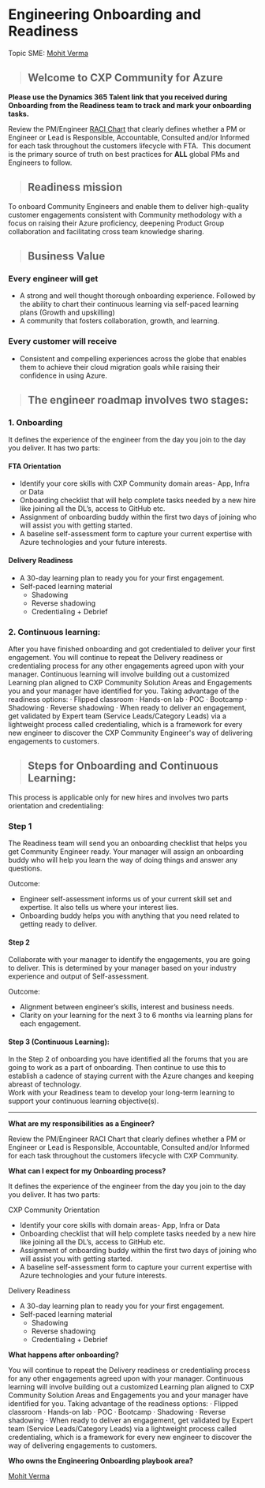 # Engineering Onboarding and Readiness

Topic SME: [Mohit Verma](mailto:Nomita.Paul@microsoft.com)

> ## **Welcome to CXP Community for Azure**

**Please use the Dynamics 365 Talent link that you received during Onboarding from the Readiness team to track and mark your onboarding tasks.**

Review the PM/Engineer [RACI Chart](https://microsoft.sharepoint.com/:x:/t/AzureFastTrackCoreandExtended/EQaL6KCjo0ZKnxXhSVWC1MEBSjJ1OyJKvscAo1uYTAXZTQ?rtime=3Up_vZUl10g) that clearly defines whether a PM or Engineer or Lead is Responsible, Accountable, Consulted and/or Informed for each task throughout the customers lifecycle with FTA.  This document is the primary source of truth on best practices for **ALL** global PMs and Engineers to follow.

> ## **Readiness mission**

To onboard Community Engineers and enable them to deliver high-quality customer engagements consistent with Community methodology with a focus on raising their Azure proficiency, deepening Product Group collaboration and facilitating cross team knowledge sharing.

> ## **Business Value**

### Every engineer will get

- A strong and well thought thorough onboarding experience. Followed by the ability to chart their continuous learning via self-paced learning plans (Growth and upskilling)
- A community that fosters collaboration, growth, and learning.

### Every customer will receive

- Consistent and compelling experiences across the globe that enables them to achieve their cloud migration goals while raising their confidence in using Azure.

> ## **The engineer roadmap involves two stages:**

### **1. Onboarding**

It defines the experience of the engineer from the day you join to the day you deliver. It has two parts:

#### FTA Orientation

- Identify your core skills with CXP Community domain areas- App, Infra or Data
- Onboarding checklist that will help complete tasks needed by a new hire like joining all the DL&#8217;s, access to GitHub etc.
- Assignment of onboarding buddy within the first two days of joining who will assist you with getting started.
- A baseline self-assessment form to capture your current expertise with Azure technologies and your future interests.

#### Delivery Readiness

- A 30-day learning plan to ready you for your first engagement.
- Self-paced learning material
  - Shadowing
  - Reverse shadowing
  - Credentialing + Debrief

### **2. Continuous learning:**

After you have finished onboarding and got credentialed to deliver your first engagement. You will continue to repeat the Delivery readiness or credentialing process for any other engagements agreed upon with your manager. Continuous learning will involve building out a customized Learning plan aligned to CXP Community Solution Areas and Engagements you and your manager have identified for you. Taking advantage of the readiness options: · Flipped classroom · Hands-on lab · POC  · Bootcamp · Shadowing · Reverse shadowing · When ready to deliver an engagement, get validated by Expert team (Service Leads/Category Leads) via a lightweight process called credentialing, which is a framework for every new engineer to discover the CXP Community Engineer's way of delivering engagements to customers.

> ## **Steps for Onboarding and Continuous Learning:**

This process is applicable only for new hires and involves two parts orientation and credentialing:

### **Step 1**

The Readiness team will send you an onboarding checklist that helps you get Community Engineer ready. Your manager will assign an onboarding buddy who will help you learn the way of doing things and answer any questions.

Outcome:

- Engineer self-assessment informs us of your current skill set and expertise. It also tells us where your interest lies.
- Onboarding buddy helps you with anything that you need related to getting ready to deliver.

#### **Step 2**

Collaborate with your manager to identify the engagements, you are going to deliver. This is determined by your manager based on your industry experience and output of Self-assessment.

Outcome:

- Alignment between engineer’s skills, interest and business needs.
- Clarity on your learning for the next 3 to 6 months via learning plans for each engagement.

#### **Step 3 (Continuous Learning):**

In the Step 2 of onboarding you have identified all the forums that you are going to work as a part of onboarding. Then continue to use this to establish a cadence of staying current with the Azure changes and keeping abreast of technology.  
Work with your Readiness team to develop your long-term learning to support your continuous learning objective(s).


---

**What are my responsibilities as a Engineer?**

Review the PM/Engineer RACI Chart that clearly defines whether a PM or Engineer or Lead is Responsible, Accountable, Consulted and/or Informed for each task throughout the customers lifecycle with CXP Community.

**What can I expect for my Onboarding process?**

It defines the experience of the engineer from the day you join to the day you deliver. It has two parts:

CXP Community Orientation

- Identify your core skills with domain areas- App, Infra or Data
- Onboarding checklist that will help complete tasks needed by a new hire like joining all the DL&#8217;s, access to GitHub etc.
- Assignment of onboarding buddy within the first two days of joining who will assist you with getting started.
- A baseline self-assessment form to capture your current expertise with Azure technologies and your future interests.

Delivery Readiness

- A 30-day learning plan to ready you for your first engagement.
- Self-paced learning material
  - Shadowing
  - Reverse shadowing
  - Credentialing + Debrief

**What happens after onboarding?**

You will continue to repeat the Delivery readiness or credentialing process for any other engagements agreed upon with your manager. Continuous learning will involve building out a customized Learning plan aligned to CXP Community Solution Areas and Engagements you and your manager have identified for you. Taking advantage of the readiness options: · Flipped classroom · Hands-on lab · POC · Bootcamp · Shadowing · Reverse shadowing · When ready to deliver an engagement, get validated by Expert team (Service Leads/Category Leads) via a lightweight process called credentialing, which is a framework for every new engineer to discover the way of delivering engagements to customers.

**Who owns the Engineering Onboarding playbook area?**

[Mohit Verma](mailto:verma.Mohit@microsoft.com)
